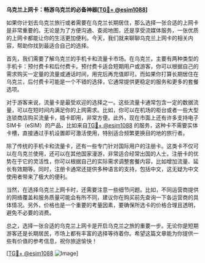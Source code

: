 **乌克兰上网卡：畅游乌克兰的必备神器[[TG💪+ @esim1088](https://t.me/s/esim1088)]**

如果你计划去乌克兰旅行或者需要在乌克兰长期居住，那么选择一张合适的上网卡是非常重要的。无论是为了方便沟通、查阅地图，还是享受流媒体服务，一张优质的上网卡都能让你的生活更加便利。今天，我们就来聊聊乌克兰上网卡的相关内容，帮助你找到最适合自己的选择。

首先，我们需要了解乌克兰的手机卡和流量卡市场。在乌克兰，主要有两种类型的手机卡：预付费卡和后付费卡。预付费卡适合短期用户或游客，你可以根据自己的需求购买一定量的流量或通话时间，用完后再充值即可。而如果你打算长期居住在乌克兰，后付费卡可能是一个不错的选择，它通常提供更稳定的服务和更多的套餐选项。

对于游客来说，流量卡是最受欢迎的选择之一。这些流量卡通常包含一定的数据流量，可以在短时间内满足你的上网需求。比如，你可以在机场的柜台或者一些大型连锁商店购买流量卡，插卡即用，非常方便。此外，现在市面上还有许多支持电子SIM卡（eSIM）的产品，比如来自[TG💪+ @esim1088](https://t.me/s/esim1088) 的服务，这种卡不需要实体卡槽，直接通过手机设置即可激活使用，特别适合频繁更换目的地的旅行者。

除了传统的手机卡和流量卡，还有一些专门针对国际用户的注册卡。这类卡不仅可以在乌克兰使用，还可以在其他国家漫游，非常适合经常出国的人士。注册卡的优势在于它的灵活性，你可以根据自己的实际需求调整套餐内容，比如增加流量、延长有效期等。同时，注册卡通常还提供多种语言的支持，包括中文，这无疑为中文使用者带来了极大的便利。

当然，在选择乌克兰上网卡时，还需要注意一些细节问题。比如，不同运营商提供的网络覆盖和服务质量可能会有所不同，建议你在购买前先查询一下各运营商的具体情况。另外，价格也是一个重要的考量因素，要确保所选卡的价格合理且透明，避免不必要的消费。

总之，选择一张合适的乌克兰上网卡是开启乌克兰之旅的重要一步。无论你是短期游客还是长期居民，市场上都有丰富的选择等待着你。希望这篇文章能为你提供一些有价值的参考信息，祝你旅途愉快！

[[TG💪+ @esim1088](https://t.me/s/esim1088) ![Image](https://i.postimg.cc/4NQfJmqS/Snipaste-2025-05-13-00-14-12.png)]